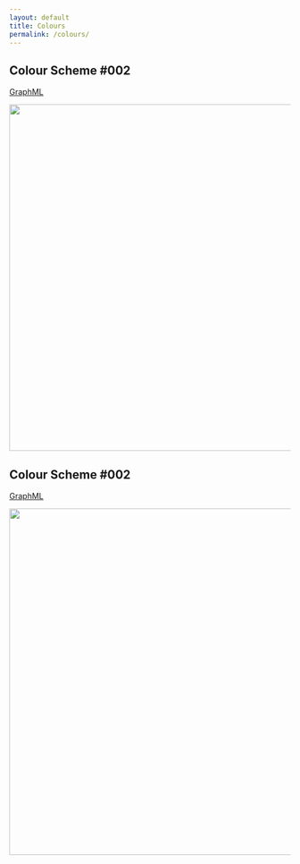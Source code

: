 ```yaml
---
layout: default
title: Colours
permalink: /colours/
---
```


## Colour Scheme #002

<a href="/images/colours/CS002.graphml">GraphML</a> &nbsp;
<p align="middle"><a href="/glycolysis/"><img id="logo" src="/downloads/CS002.png" width="620"/></a></p>

## Colour Scheme #002

<a href="/images/colours/CS003.graphml">GraphML</a> &nbsp;
<p align="middle"><a href="/glycolysis/"><img id="logo" src="/downloads/CS003.png" width="620"/></a></p>
